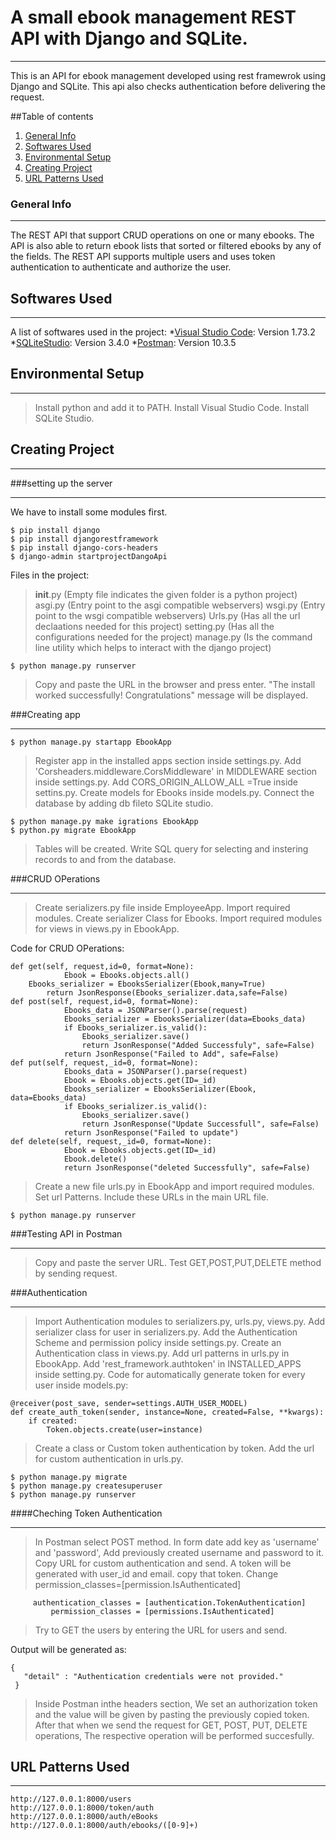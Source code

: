 # A small ebook management REST API with Django and SQLite.
***
This is an API for ebook management developed using rest framewrok using Django and SQLite. This api also checks authentication before delivering the request.

##Table of contents
1. [General Info](#general-info)
2. [Softwares Used](#softwares-used)
3. [Environmental Setup](#environmental-setup)
4. [Creating Project](#creating-project)
5. [URL Patterns Used](#url-patterns-used)

### General Info
***
The REST API that support CRUD operations on one or many ebooks. The API is also able to
return ebook lists that sorted or filtered ebooks by any of the fields.
The REST API supports multiple users and uses token authentication to authenticate and authorize the
user.

## Softwares Used
***
A list of softwares used in the project:
*[Visual Studio Code](https://code.visualstudio.com/): Version 1.73.2
*[SQLiteStudio](https://sqlitestudio.pl/): Version 3.4.0
*[Postman](https://www.postman.com/): Version 10.3.5

## Environmental Setup
***
>Install python and add it to PATH.
>Install Visual Studio Code.
>Install SQLite Studio.

## Creating Project
***
###setting up the server
***
We have to install some modules first.
```
$ pip install django
$ pip install djangorestframework
$ pip install django-cors-headers
$ django-admin startprojectDangoApi
```
Files in the project:
>__init__.py (Empty file indicates the given folder is a python project)
>asgi.py (Entry point to the asgi compatible webservers)
>wsgi.py (Entry point to the wsgi compatible webservers)
>Urls.py (Has all the url declaations needed for this project)
>setting.py (Has all the configurations needed for the project)
>manage.py (Is the command line utility which helps to interact with the django project)

```
$ python manage.py runserver
```
>Copy and paste the URL in the browser and press enter.
>"The install worked successfully! Congratulations" message will be displayed.

###Creating app
***
```
$ python manage.py startapp EbookApp
```
>Register app in the installed apps section inside settings.py.
>Add 'Corsheaders.middleware.CorsMiddleware' in MIDDLEWARE section inside settings.py.
>Add CORS_ORIGIN_ALLOW_ALL =True inside settins.py.
>Create models for Ebooks inside models.py.
>Connect the database by adding db fileto SQLite studio.

```
$ python manage.py make igrations EbookApp
$ python.py migrate EbookApp
```
>Tables will be created.
>Write SQL query for selecting and instering records to and from the database.

###CRUD OPerations
***
>Create serializers.py file inside EmployeeApp.
>Import required modules.
>Create serializer Class for Ebooks.
>Import required modules for views in views.py in EbookApp.

Code for CRUD OPerations:
```
def get(self, request,id=0, format=None):
            Ebook = Ebooks.objects.all()
	Ebooks_serializer = EbooksSerializer(Ebook,many=True)
        return JsonResponse(Ebooks_serializer.data,safe=False)
def post(self, request,id=0, format=None):
            Ebooks_data = JSONParser().parse(request)
            Ebooks_serializer = EbooksSerializer(data=Ebooks_data)
            if Ebooks_serializer.is_valid():
                Ebooks_serializer.save()
                return JsonResponse("Added Successfuly", safe=False)
            return JsonResponse("Failed to Add", safe=False)
def put(self, request,_id=0, format=None):
            Ebooks_data = JSONParser().parse(request)
            Ebook = Ebooks.objects.get(ID=_id)
            Ebooks_serializer = EbooksSerializer(Ebook, data=Ebooks_data)
            if Ebooks_serializer.is_valid():
                Ebooks_serializer.save()
                return JsonResponse("Update Successfull", safe=False)
            return JsonResponse("Failed to update")
def delete(self, request,_id=0, format=None):
            Ebook = Ebooks.objects.get(ID=_id)
            Ebook.delete()
            return JsonResponse("deleted Successfully", safe=False)
```

>Create a new file urls.py in EbookApp and import required modules.
>Set url Patterns.
>Include these URLs in the main URL file.

```
$ python manage.py runserver
```

###Testing API in Postman
***
>Copy and paste the server URL.
>Test GET,POST,PUT,DELETE method by sending request.

###Authentication
***
>Import Authentication modules to serializers.py, urls.py, views.py.
>Add serializer class for user in serializers.py.
>Add the Authentication Scheme and permission policy inside settings.py.
>Create an Authentication class in views.py.
>Add url patterns in urls.py in EbookApp.
>Add 'rest_framework.authtoken' in INSTALLED_APPS inside setting.py.
Code for automatically generate token for every user inside models.py:
```
@receiver(post_save, sender=settings.AUTH_USER_MODEL)
def create_auth_token(sender, instance=None, created=False, **kwargs):
    if created:
        Token.objects.create(user=instance)
```
>Create a class or Custom token authentication by token.
>Add the url for custom authentication in urls.py.
```
$ python manage.py migrate
$ python manage.py createsuperuser
$ python manage.py runserver
```
####Cheching Token Authentication
***
>In Postman select POST method.
>In form date add key as 'username' and 'password', Add previously created username and password to it.
>Copy URL for custom authentication and send.
>A token will be generated with user_id and email.
>copy that token.
>Change permission_classes=[permission.IsAuthenticated]
```
	 authentication_classes = [authentication.TokenAuthentication]
         permission_classes = [permissions.IsAuthenticated]
```
>Try to GET the users by entering the URL for users and send.
 
 Output will be generated as:

	{
	   "detail" : "Authentication credentials were not provided."
	 }

>Inside Postman inthe headers section, We set an authorization token and the value will be given by pasting the previously copied token.
>After that when we send the request for GET, POST, PUT, DELETE operations, The respective operation will be performed succesfully.

## URL Patterns Used
***
```
http://127.0.0.1:8000/users
http://127.0.0.1:8000/token/auth
http://127.0.0.1:8000/auth/eBooks
http://127.0.0.1:8000/auth/ebooks/([0-9]+)


